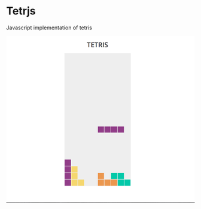 # Tetrjs

Javascript implementation of tetris

![Screenshot](https://raw.githubusercontent.com/NathanielWroblewski/tetrjs/master/screenshot.png)
